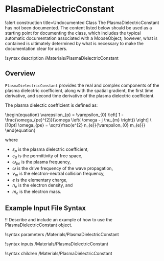 # PlasmaDielectricConstant

!alert construction title=Undocumented Class
The PlasmaDielectricConstant has not been documented. The content listed below should be used as a starting point for
documenting the class, which includes the typical automatic documentation associated with a
MooseObject; however, what is contained is ultimately determined by what is necessary to make the
documentation clear for users.

!syntax description /Materials/PlasmaDielectricConstant

## Overview

`PlasmaDielectricConstant` provides the real and complex components of the plasma dielectric coefficient, along with the spatial gradient, the first time derivative, and second time derivative of the plasma dielectric coefficient.

The plasma dielectic coefficient is defined as:

\begin{equation}
\varepsilon_{p} = \varepsilon_{0} \left[ 1 - \frac{\omega_{pe}^{2}}{\omega \left( \omega - j \nu_{m} \right)} \right] \\[10pt]
\omega_{pe} = \sqrt{\frac{e^{2} n_{e}}{\varepsilon_{0} m_{e}}}
\end{equation}

where

- $\varepsilon_{p}$ is the plasma dielectric coefficient,
- $\varepsilon_{0}$ is the permittivity of free space,
- $\omega_{pe}$ is the plasma frequency,
- $\omega$ is the drive frequency of the wave propagation,
- $\nu_{m}$ is the electron-neutral collision frequency,
- $e$ is the elementary charge,
- $n_{e}$ is the electron density, and 
- $m_{e}$ is the electron mass.

## Example Input File Syntax

!! Describe and include an example of how to use the PlasmaDielectricConstant object.

!syntax parameters /Materials/PlasmaDielectricConstant

!syntax inputs /Materials/PlasmaDielectricConstant

!syntax children /Materials/PlasmaDielectricConstant
